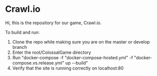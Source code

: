 # Crawl.io
Hi, this is the repository for our game, Crawl.io. 

To build and run:
1. Clone the repo while making sure you are on the master or develop branch
2. Enter the root/ColossalGame directory
2. Run "docker-compose -f "docker-compose-hosted.yml" -f "docker-compose.vs.release.yml" up --build"
3. Verify that the site is running correctly on localhost:80
